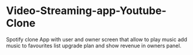 # Video-Streaming-app-Youtube-Clone
Spotify clone App with user and owner screen that allow to play music add music to favourites list upgrade plan and show revenue in owners panel.
